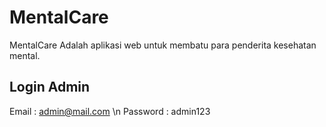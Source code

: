 # MentalCare
MentalCare Adalah aplikasi web untuk membatu para penderita kesehatan mental. 

## Login Admin
Email : admin@mail.com \n
Password : admin123
